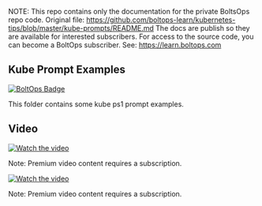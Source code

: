 <!-- note marker start -->
NOTE: This repo contains only the documentation for the private BoltsOps repo code.
Original file: https://github.com/boltops-learn/kubernetes-tips/blob/master/kube-prompts/README.md
The docs are publish so they are available for interested subscribers.
For access to the source code, you can become a BoltOps subscriber.
See: https://learn.boltops.com

<!-- note marker end -->

## Kube Prompt Examples

[![BoltOps Badge](https://img.boltops.com/boltops/badges/boltops-badge.png)](https://www.boltops.com)

This folder contains some kube ps1 prompt examples.

## Video

[![Watch the video](https://uploads-learn.boltops.com/tn8519uwpgg41wjhts30p9dhf8e0)](https://learn.boltops.com/courses/kubernetes-tips/lessons/kube-ps1-bash-prompt)

Note: Premium video content requires a subscription.

[![Watch the video](https://uploads-learn.boltops.com/ivqpjxwrhk9boo1rhsjztwd19sj9)](https://learn.boltops.com/courses/kubernetes-tips/lessons/kube-ps1-zsh-prompt)

Note: Premium video content requires a subscription.

